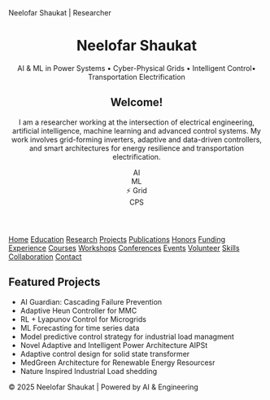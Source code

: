 <!DOCTYPE html>
<html lang="en">
<head>
  <meta charset="UTF-8" />
  Neelofar Shaukat | Researcher
  <meta name="viewport" content="width=device-width, initial-scale=1.0" />
  <link rel="stylesheet" href="style.css" />
</head>
<body>

<header>
  <h1>Neelofar Shaukat</h1>
  <p>AI & ML in Power Systems • Cyber-Physical Grids • Intelligent Control• Transportation Electrification</p>

  <div class="hero-content">
    <div class="profile-pic"></div>
    <div class="intro-text">
      <h2>Welcome!</h2>
      <p>
        I am a researcher working at the intersection of electrical engineering, artificial intelligence, machine learning and advanced control systems. My work involves grid-forming inverters, adaptive and data-driven controllers, and smart architectures for energy resilience and transportation electrification.
      </p>
    </div>
  </div>

  <div class="bubble-row">
    <div class="bubble">AI</div>
    <div class="bubble">ML</div>
    <div class="bubble">⚡ Grid</div>
    <div class="bubble">CPS</div>
  </div>
</header>

<nav>
  <a href="index.html">Home</a>
  <a href="education.html">Education</a>
  <a href="research.html">Research</a>
  <a href="projects.html">Projects</a>
  <a href="publications.html">Publications</a>
  <a href="honors.html">Honors</a>
  <a href="funding.html">Funding</a>
  <a href="experience.html">Experience</a>
  <a href="courses.html">Courses</a>
  <a href="workshops.html">Workshops</a>
  <a href="conferences.html">Conferences</a>
  <a href="events.html">Events</a>
  <a href="volunteer.html">Volunteer</a>
  <a href="skills.html">Skills</a>
  <a href="collaboration.html">Collaboration</a>
  <a href="contact.html">Contact</a>
</nav>

<main>
  <section>
    <h2>Featured Projects</h2>
    <ul>
      <li>AI Guardian: Cascading Failure Prevention</li>
      <li>Adaptive Heun Controller for MMC</li>
      <li>RL + Lyapunov Control for Microgrids</li>
      <li>ML Forecasting for time series data</li>
      <li>Model predictive control strategy for industrial load managment</li>
      <li>Novel Adaptive and Intelligent Power Architecture AIPSt</li>
      <li>Adaptive control design for solid state transformer</li>
       <li>MedGreen Architecture for Renewable Energy Resourcesr</li>
      <li>Nature Inspired Industrial Load shedding</li>
    </ul>
  </section>
</main>

<footer>
  <p>© 2025 Neelofar Shaukat | Powered by AI & Engineering</p>
</footer>

</body>
</html>
